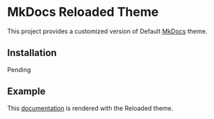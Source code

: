 # MkDocs Reloaded Theme

This project provides a customized version of Default [MkDocs] theme.

## Installation

Pending

## Example

This [documentation] is rendered with the Reloaded theme.

[Mkdocs]: http://www.mkdocs.org
[mkdocs.yml]: http://www.mkdocs.org/user-guide/configuration/
[theme]: http://www.mkdocs.org/user-guide/configuration/#theme
[documentation]: http://mkdocs.github.io/mkdocs-bootstrap/
